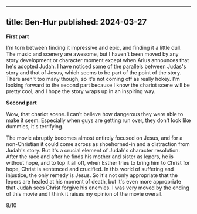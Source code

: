 ----
title: Ben-Hur
published: 2024-03-27
----

**First part**

I'm torn between finding it impressive and epic, and finding it a little dull. The music and scenery are awesome, but I haven't been moved by any story development or character moment except when Arius announces that he's adopted Judah. I have noticed some of the parallels between Judas's story and that of Jesus, which seems to be part of the point of the story. There aren't too many though, so it's not coming off as really hokey. I'm looking forward to the second part because I know the chariot scene will be pretty cool, and I hope the story wraps up in an inspiring way.

**Second part**

Wow, that chariot scene. I can't believe how dangerous they were able to make it seem. Especially when guys are getting run over, they don't look like dummies, it's terrifying.

The movie abruptly becomes almost entirely focused on Jesus, and for a non-Christian it could come across as shoehorned-in and a distraction from Judah's story. But it's a crucial element of Judah's character resolution. After the race and after he finds his mother and sister as lepers, he is without hope, and to top it all off, when Esther tries to bring him to Christ for hope, Christ is sentenced and crucified. In this world of suffering and injustice, the only remedy is Jesus. So it's not only appropriate that the lepers are healed at his moment of death, but it's even more appropriate that Judah sees Christ forgive his enemies. I was very moved by the ending of this movie and I think it raises my opinion of the movie overall.

8/10
